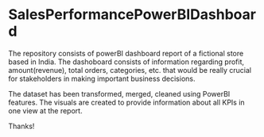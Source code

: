 # SalesPerformancePowerBIDashboard

The repository consists of powerBI dashboard report of a fictional store based in India. The dashoboard consists of information regarding profit, amount(revenue), total orders, categories, etc. that would be really crucial for stakeholders in making important business decisions.

The dataset has been transformed, merged, cleaned using PowerBI features. The visuals are created to provide information about all KPIs in one view at the report.

Thanks!
